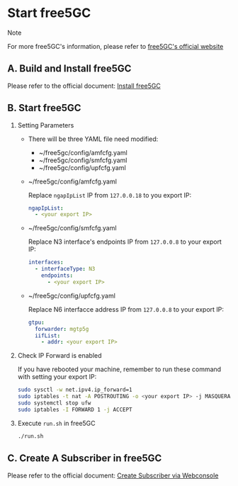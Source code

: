 # Start free5GC

> [!Note]
> For more free5GC's information, please refer to [free5GC's official website](https://free5gc.org/)

## A. Build and Install free5GC

Please refer to the official document: [Install free5GC](https://free5gc.org/guide/3-install-free5gc/)

## B. Start free5GC

1. Setting Parameters

    - There will be three YAML file need modified:

        - ~/free5gc/config/amfcfg.yaml
        - ~/free5gc/config/smfcfg.yaml
        - ~/free5gc/config/upfcfg.yaml

    - ~/free5gc/config/amfcfg.yaml

        Replace `ngapIpList` IP from `127.0.0.18` to you export IP:

        ```yaml
        ngapIpList:
          - <your export IP>
        ```

    - ~/free5gc/config/smfcfg.yaml

        Replace N3 interface's endpoints IP from `127.0.0.8` to your export IP:

        ```yaml
        interfaces:
          - interfaceType: N3
            endpoints:
              - <your export IP>
        ```

    - ~/free5gc/config/upfcfg.yaml

        Replace N6 interfacce address IP from `127.0.0.8` to your export IP:

        ```yaml
        gtpu:
          forwarder: mgtp5g
          iifList:
            - addr: <your export IP>
        ```

2. Check IP Forward is enabled

    If you have rebooted your machine, remember to run these command with setting your export IP:

    ```bash
    sudo sysctl -w net.ipv4.ip_forward=1
    sudo iptables -t nat -A POSTROUTING -o <your export IP> -j MASQUERADE
    sudo systemctl stop ufw
    sudo iptables -I FORWARD 1 -j ACCEPT
    ```

3. Execute `run.sh` in free5GC

    ```bash
    ./run.sh
    ```

## C. Create A Subscriber in free5GC

Please refer to the official document: [Create Subscriber via Webconsole](https://free5gc.org/guide/Webconsole/Create-Subscriber-via-webconsole/)
